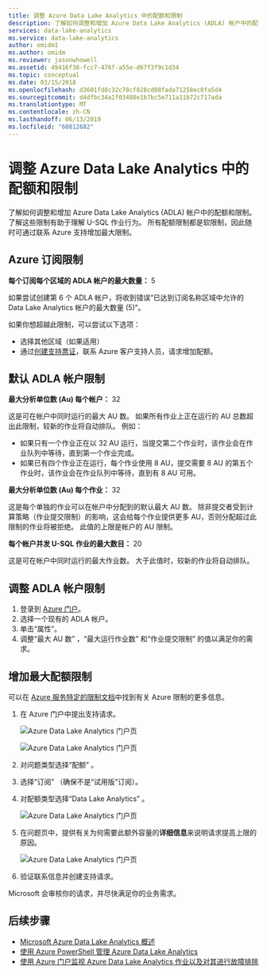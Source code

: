 ```yaml
---
title: 调整 Azure Data Lake Analytics 中的配额和限制
description: 了解如何调整和增加 Azure Data Lake Analytics (ADLA) 帐户中的配额和限制。
services: data-lake-analytics
ms.service: data-lake-analytics
author: omidm1
ms.author: omidm
ms.reviewer: jasonwhowell
ms.assetid: 49416f38-fcc7-476f-a55e-d67f3f9c1d34
ms.topic: conceptual
ms.date: 03/15/2018
ms.openlocfilehash: d3601fd8c32c70cf828cd08fada71258ec8fa5d4
ms.sourcegitcommit: d4dfbc34a1f03488e1b7bc5e711a11b72c717ada
ms.translationtype: MT
ms.contentlocale: zh-CN
ms.lasthandoff: 06/13/2019
ms.locfileid: "60812682"
---
```

# <a name="adjust-quotas-and-limits-in-azure-data-lake-analytics"></a>调整 Azure Data Lake Analytics 中的配额和限制

了解如何调整和增加 Azure Data Lake Analytics (ADLA) 帐户中的配额和限制。 了解这些限制有助于理解 U-SQL 作业行为。 所有配额限制都是软限制，因此随时可通过联系 Azure 支持增加最大限制。

## <a name="azure-subscriptions-limits"></a>Azure 订阅限制

**每个订阅每个区域的 ADLA 帐户的最大数量：** 5

如果尝试创建第 6 个 ADLA 帐户，将收到错误“已达到订阅名称区域中允许的 Data Lake Analytics 帐户的最大数量 (5)”。 

如果你想超越此限制，可以尝试以下选项：
* 选择其他区域（如果适用）
* 通过[创建支持票证](#increase-maximum-quota-limits)，联系 Azure 客户支持人员，请求增加配额。

## <a name="default-adla-account-limits"></a>默认 ADLA 帐户限制

**最大分析单位数 (Au) 每个帐户：** 32

这是可在帐户中同时运行的最大 AU 数。 如果所有作业上正在运行的 AU 总数超出此限制，较新的作业将自动排队。 例如：

* 如果只有一个作业正在以 32 AU 运行，当提交第二个作业时，该作业会在作业队列中等待，直到第一个作业完成。
* 如果已有四个作业正在运行，每个作业使用 8 AU，提交需要 8 AU 的第五个作业时，该作业会在作业队列中等待，直到有 8 AU 可用。

**最大分析单位数 (Au) 每个作业：** 32

这是每个单独的作业可以在帐户中分配到的默认最大 AU 数。 除非提交者受到计算策略（作业提交限制）的影响，这会给每个作业提供更多 AU，否则分配超过此限制的作业将被拒绝。 此值的上限是帐户的 AU 限制。

**每个帐户并发 U-SQL 作业的最大数目：** 20

这是可在帐户中同时运行的最大作业数。 大于此值时，较新的作业将自动排队。

## <a name="adjust-adla-account-limits"></a>调整 ADLA 帐户限制

1. 登录到 [Azure 门户](https://portal.azure.com)。
2. 选择一个现有的 ADLA 帐户。
3. 单击“属性”。 
4. 调整“最大 AU 数”  ，“最大运行作业数”  和“作业提交限制”  的值以满足你的需求。

## <a name="increase-maximum-quota-limits"></a>增加最大配额限制

可以在 [Azure 服务特定的限制文档](../azure-subscription-service-limits.md#data-lake-analytics-limits)中找到有关 Azure 限制的更多信息。

1. 在 Azure 门户中提出支持请求。

    ![Azure Data Lake Analytics 门户页](./media/data-lake-analytics-quota-limits/data-lake-analytics-quota-help-support.png)

    ![Azure Data Lake Analytics 门户页](./media/data-lake-analytics-quota-limits/data-lake-analytics-quota-support-request.png)
2. 对问题类型选择“配额”  。
3. 选择“订阅”  （确保不是“试用版”订阅）。
4. 对配额类型选择“Data Lake Analytics”  。

    ![Azure Data Lake Analytics 门户页](./media/data-lake-analytics-quota-limits/data-lake-analytics-quota-support-request-basics.png)

5. 在问题页中，提供有关为何需要此额外容量的**详细信息**来说明请求提高上限的原因。

    ![Azure Data Lake Analytics 门户页](./media/data-lake-analytics-quota-limits/data-lake-analytics-quota-support-request-details.png)

6. 验证联系信息并创建支持请求。

Microsoft 会审核你的请求，并尽快满足你的业务需求。

## <a name="next-steps"></a>后续步骤

* [Microsoft Azure Data Lake Analytics 概述](data-lake-analytics-overview.md)
* [使用 Azure PowerShell 管理 Azure Data Lake Analytics](data-lake-analytics-manage-use-powershell.md)
* [使用 Azure 门户监视 Azure Data Lake Analytics 作业以及对其进行故障排除](data-lake-analytics-monitor-and-troubleshoot-jobs-tutorial.md)
